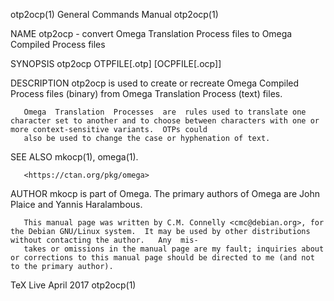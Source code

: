 otp2ocp(1)                                                                       General Commands Manual                                                                       otp2ocp(1)

NAME
       otp2ocp - convert Omega Translation Process files to Omega Compiled Process files

SYNOPSIS
       otp2ocp OTPFILE[.otp] [OCPFILE[.ocp]]

DESCRIPTION
       otp2ocp is used to create or recreate Omega Compiled Process files (binary) from Omega Translation Process (text) files.

       Omega  Translation  Processes  are  rules used to translate one character set to another and to choose between characters with one or more context-sensitive variants.  OTPs could
       also be used to change the case or hyphenation of text.

SEE ALSO
       mkocp(1), omega(1).

       <https://ctan.org/pkg/omega>

AUTHOR
       mkocp is part of Omega.  The primary authors of Omega are John Plaice and Yannis Haralambous.

       This manual page was written by C.M. Connelly <cmc@debian.org>, for the Debian GNU/Linux system.  It may be used by other distributions without contacting the author.   Any  mis‐
       takes or omissions in the manual page are my fault; inquiries about or corrections to this manual page should be directed to me (and not to the primary author).

TeX Live                                                                                April 2017                                                                             otp2ocp(1)
